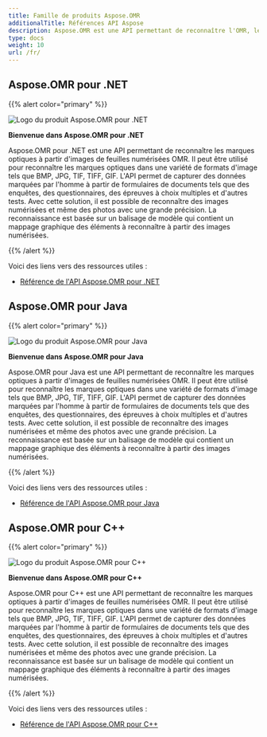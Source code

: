 ```yaml
---
title: Famille de produits Aspose.OMR
additionalTitle: Références API Aspose
description: Aspose.OMR est une API permettant de reconnaître l'OMR, le sens de reconnaissance de marque optique, les marques optiques de OMRSheet qui est une feuille d'images numérisée.
type: docs
weight: 10
url: /fr/
---
```


## Aspose.OMR pour .NET

{{% alert color="primary" %}} 

![Logo du produit Aspose.OMR pour .NET](../logo_omr_net.svg)

**Bienvenue dans Aspose.OMR pour .NET**

Aspose.OMR pour .NET est une API permettant de reconnaître les marques optiques à partir d'images de feuilles numérisées OMR. Il peut être utilisé pour reconnaître les marques optiques dans une variété de formats d'image tels que BMP, JPG, TIF, TIFF, GIF. L'API permet de capturer des données marquées par l'homme à partir de formulaires de documents tels que des enquêtes, des questionnaires, des épreuves à choix multiples et d'autres tests. Avec cette solution, il est possible de reconnaître des images numérisées et même des photos avec une grande précision. La reconnaissance est basée sur un balisage de modèle qui contient un mappage graphique des éléments à reconnaître à partir des images numérisées.

{{% /alert %}} 

Voici des liens vers des ressources utiles :
- [Référence de l'API Aspose.OMR pour .NET](/omr/fr/net/)


## Aspose.OMR pour Java

{{% alert color="primary" %}} 

![Logo du produit Aspose.OMR pour Java](../logo_omr_java.svg)

**Bienvenue dans Aspose.OMR pour Java**

Aspose.OMR pour Java est une API permettant de reconnaître les marques optiques à partir d'images de feuilles numérisées OMR. Il peut être utilisé pour reconnaître les marques optiques dans une variété de formats d'image tels que BMP, JPG, TIF, TIFF, GIF. L'API permet de capturer des données marquées par l'homme à partir de formulaires de documents tels que des enquêtes, des questionnaires, des épreuves à choix multiples et d'autres tests. Avec cette solution, il est possible de reconnaître des images numérisées et même des photos avec une grande précision. La reconnaissance est basée sur un balisage de modèle qui contient un mappage graphique des éléments à reconnaître à partir des images numérisées.

{{% /alert %}} 

Voici des liens vers des ressources utiles :

- [Référence de l'API Aspose.OMR pour Java](/omr/java/)


## Aspose.OMR pour C++

{{% alert color="primary" %}} 

![Logo du produit Aspose.OMR pour C++](../logo_omr_cpp.svg)

**Bienvenue dans Aspose.OMR pour C++**

Aspose.OMR pour C++ est une API permettant de reconnaître les marques optiques à partir d'images de feuilles numérisées OMR. Il peut être utilisé pour reconnaître les marques optiques dans une variété de formats d'image tels que BMP, JPG, TIF, TIFF, GIF. L'API permet de capturer des données marquées par l'homme à partir de formulaires de documents tels que des enquêtes, des questionnaires, des épreuves à choix multiples et d'autres tests. Avec cette solution, il est possible de reconnaître des images numérisées et même des photos avec une grande précision. La reconnaissance est basée sur un balisage de modèle qui contient un mappage graphique des éléments à reconnaître à partir des images numérisées.

{{% /alert %}} 

Voici des liens vers des ressources utiles :

- [Référence de l'API Aspose.OMR pour C++](/omr/cpp/)